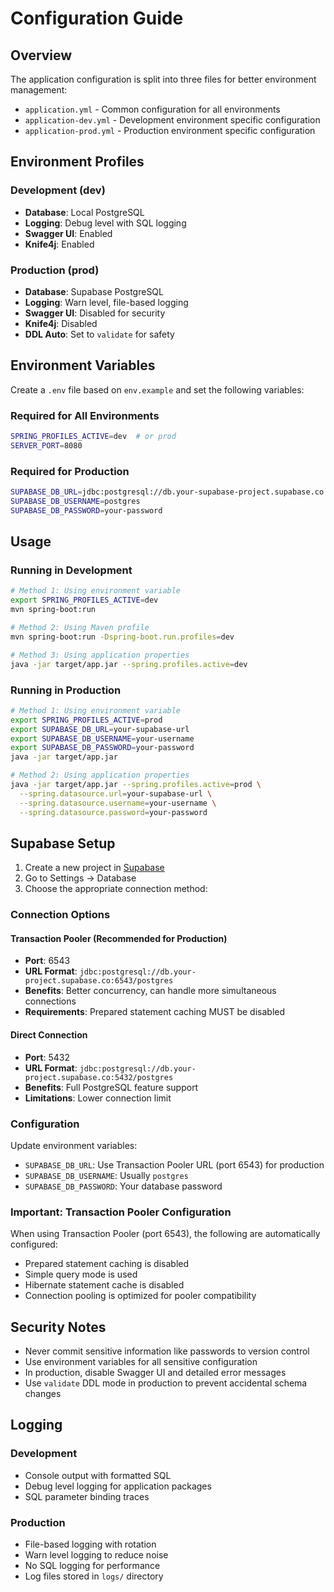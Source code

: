 # Configuration Guide

## Overview

The application configuration is split into three files for better environment management:

- `application.yml` - Common configuration for all environments
- `application-dev.yml` - Development environment specific configuration
- `application-prod.yml` - Production environment specific configuration

## Environment Profiles

### Development (dev)

- **Database**: Local PostgreSQL
- **Logging**: Debug level with SQL logging
- **Swagger UI**: Enabled
- **Knife4j**: Enabled

### Production (prod)

- **Database**: Supabase PostgreSQL
- **Logging**: Warn level, file-based logging
- **Swagger UI**: Disabled for security
- **Knife4j**: Disabled
- **DDL Auto**: Set to `validate` for safety

## Environment Variables

Create a `.env` file based on `env.example` and set the following variables:

### Required for All Environments

```bash
SPRING_PROFILES_ACTIVE=dev  # or prod
SERVER_PORT=8080
```

### Required for Production

```bash
SUPABASE_DB_URL=jdbc:postgresql://db.your-supabase-project.supabase.co:5432/postgres
SUPABASE_DB_USERNAME=postgres
SUPABASE_DB_PASSWORD=your-password
```

## Usage

### Running in Development

```bash
# Method 1: Using environment variable
export SPRING_PROFILES_ACTIVE=dev
mvn spring-boot:run

# Method 2: Using Maven profile
mvn spring-boot:run -Dspring-boot.run.profiles=dev

# Method 3: Using application properties
java -jar target/app.jar --spring.profiles.active=dev
```

### Running in Production

```bash
# Method 1: Using environment variable
export SPRING_PROFILES_ACTIVE=prod
export SUPABASE_DB_URL=your-supabase-url
export SUPABASE_DB_USERNAME=your-username
export SUPABASE_DB_PASSWORD=your-password
java -jar target/app.jar

# Method 2: Using application properties
java -jar target/app.jar --spring.profiles.active=prod \
  --spring.datasource.url=your-supabase-url \
  --spring.datasource.username=your-username \
  --spring.datasource.password=your-password
```

## Supabase Setup

1. Create a new project in [Supabase](https://supabase.com)
2. Go to Settings → Database
3. Choose the appropriate connection method:

### Connection Options

#### Transaction Pooler (Recommended for Production)

- **Port**: 6543
- **URL Format**: `jdbc:postgresql://db.your-project.supabase.co:6543/postgres`
- **Benefits**: Better concurrency, can handle more simultaneous connections
- **Requirements**: Prepared statement caching MUST be disabled

#### Direct Connection

- **Port**: 5432
- **URL Format**: `jdbc:postgresql://db.your-project.supabase.co:5432/postgres`
- **Benefits**: Full PostgreSQL feature support
- **Limitations**: Lower connection limit

### Configuration

Update environment variables:

- `SUPABASE_DB_URL`: Use Transaction Pooler URL (port 6543) for production
- `SUPABASE_DB_USERNAME`: Usually `postgres`
- `SUPABASE_DB_PASSWORD`: Your database password

### Important: Transaction Pooler Configuration

When using Transaction Pooler (port 6543), the following are automatically configured:

- Prepared statement caching is disabled
- Simple query mode is used
- Hibernate statement cache is disabled
- Connection pooling is optimized for pooler compatibility

## Security Notes

- Never commit sensitive information like passwords to version control
- Use environment variables for all sensitive configuration
- In production, disable Swagger UI and detailed error messages
- Use `validate` DDL mode in production to prevent accidental schema changes

## Logging

### Development

- Console output with formatted SQL
- Debug level logging for application packages
- SQL parameter binding traces

### Production

- File-based logging with rotation
- Warn level logging to reduce noise
- No SQL logging for performance
- Log files stored in `logs/` directory
